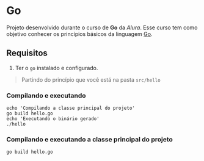 # Go

Projeto desenvolvido durante o curso de **Go** da *Alura*. Esse curso tem como objetivo conhecer os princípios básicos da linguagem [Go](https://go.dev).

## Requisitos

1. Ter o `go` instalado e configurado.

> Partindo do princípio que você está na pasta `src/hello`

### Compilando e executando

```shell
echo 'Compilando a classe principal do projeto'
go build hello.go
echo 'Executando o binário gerado'
./hello
```

### Compilando e executando a classe principal do projeto
```shell
go build hello.go
```